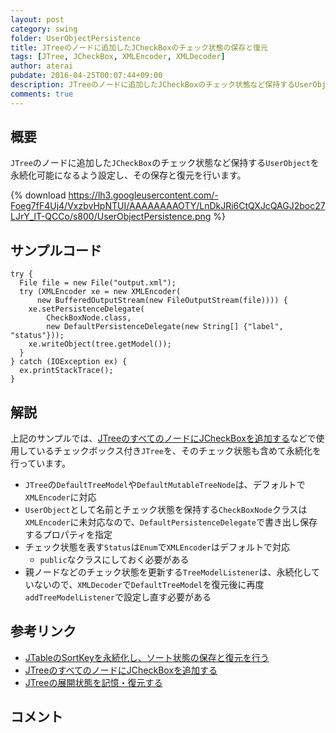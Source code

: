 ```yaml
---
layout: post
category: swing
folder: UserObjectPersistence
title: JTreeのノードに追加したJCheckBoxのチェック状態の保存と復元
tags: [JTree, JCheckBox, XMLEncoder, XMLDecoder]
author: aterai
pubdate: 2016-04-25T00:07:44+09:00
description: JTreeのノードに追加したJCheckBoxのチェック状態など保持するUserObjectを永続化可能になるよう設定し、その保存と復元を行います。
comments: true
---
```

## 概要
`JTree`のノードに追加した`JCheckBox`のチェック状態など保持する`UserObject`を永続化可能になるよう設定し、その保存と復元を行います。

{% download https://lh3.googleusercontent.com/-Foeg7fF4Uj4/VxzbvHpNTUI/AAAAAAAAOTY/LnDkJRi6CtQXJcQAGJ2boc27LJrY_lT-QCCo/s800/UserObjectPersistence.png %}

## サンプルコード
<pre class="prettyprint"><code>try {
  File file = new File("output.xml");
  try (XMLEncoder xe = new XMLEncoder(
      new BufferedOutputStream(new FileOutputStream(file)))) {
    xe.setPersistenceDelegate(
        CheckBoxNode.class,
        new DefaultPersistenceDelegate(new String[] {"label", "status"}));
    xe.writeObject(tree.getModel());
  }
} catch (IOException ex) {
  ex.printStackTrace();
}
</code></pre>

## 解説
上記のサンプルでは、[JTreeのすべてのノードにJCheckBoxを追加する](http://ateraimemo.com/Swing/CheckBoxNodeEditor.html)などで使用しているチェックボックス付き`JTree`を、そのチェック状態も含めて永続化を行っています。

- `JTree`の`DefaultTreeModel`や`DefaultMutableTreeNode`は、デフォルトで`XMLEncoder`に対応
- `UserObject`として名前とチェック状態を保持する`CheckBoxNode`クラスは`XMLEncoder`に未対応なので、`DefaultPersistenceDelegate`で書き出し保存するプロパティを指定
- チェック状態を表す`Status`は`Enum`で`XMLEncoder`はデフォルトで対応
    - `public`なクラスにしておく必要がある
- 親ノードなどのチェック状態を更新する`TreeModelListener`は、永続化していないので、`XMLDecoder`で`DefaultTreeModel`を復元後に再度`addTreeModelListener`で設定し直す必要がある

<!-- dummy comment line for breaking list -->

## 参考リンク
- [JTableのSortKeyを永続化し、ソート状態の保存と復元を行う](http://ateraimemo.com/Swing/SortKeyPersistence.html)
- [JTreeのすべてのノードにJCheckBoxを追加する](http://ateraimemo.com/Swing/CheckBoxNodeEditor.html)
- [JTreeの展開状態を記憶・復元する](http://ateraimemo.com/Swing/ExpandedDescendants.html)

<!-- dummy comment line for breaking list -->

## コメント
